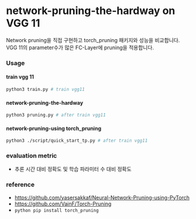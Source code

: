 # network-pruning-the-hardway on VGG 11
Network pruning을 직접 구현하고 torch_pruning 패키지와 성능을 비교합니다. 
VGG 11의 parameter수가 많은 FC-Layer에 pruning을 적용합니다. 

### Usage
#### train vgg 11
```bash
python3 train.py # train vgg11
```
#### network-pruning-the-hardway
```bash
python3 pruning.py # after train vgg11
```
#### network-pruning-using torch_pruning
```bash
python3 ./script/quick_start_tp.py # after train vgg11
```

### evaluation metric
-  추론 시간 대비 정확도 및 학습 파라미터 수 대비 정확도

### reference 
- https://github.com/yasersakkaf/Neural-Network-Pruning-using-PyTorch
- https://github.com/VainF/Torch-Pruning
- ```python pip install torch_pruning ```
